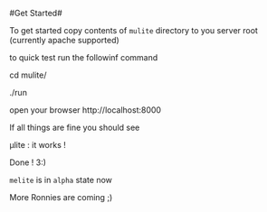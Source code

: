 #Get Started#

To get started copy contents of `mulite` directory to you server root (currently apache supported)

to quick test run the followinf command

cd mulite/

./run

open your browser http://localhost:8000

If all things are fine you should see

μlite : it works !

Done ! 3:)


`melite` is in `alpha` state now

More Ronnies are coming ;)
